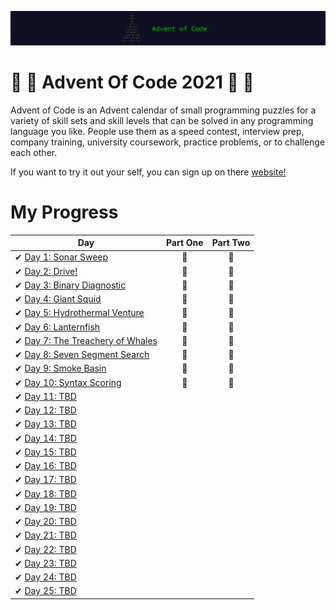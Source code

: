 ![Advent Of Code 2021](aoc21.png)
# 🎅 🎄 Advent Of Code 2021 🎄 🎅

Advent of Code is an Advent calendar of small programming puzzles for a variety of skill sets and skill levels that can be solved in any programming language you like. People use them as a speed contest, interview prep, company training, university coursework, practice problems, or to challenge each other.

If you want to try it out your self, you can sign up on there [website!](https://adventofcode.com/)

# My Progress

| Day                                                                                                     | Part One | Part Two |
| ------------------------------------------------------------------------------------------------------- | :------: | :------: |
| ✔ [Day 1: Sonar Sweep](https://github.com/yorickcleerbout/Advent-Of-Code-2021/tree/main/Day_01)       |    🌟   |    🌟   |
| ✔ [Day 2: Drive!](https://github.com/yorickcleerbout/Advent-Of-Code-2021/tree/main/Day_02)       |   🌟    |    🌟    |
| ✔ [Day 3: Binary Diagnostic](https://github.com/yorickcleerbout/Advent-Of-Code-2021/tree/main/Day_03)       |    🌟   |    🌟    |
| ✔ [Day 4: Giant Squid](https://github.com/yorickcleerbout/Advent-Of-Code-2021/tree/main/Day_04)       |   🌟    |    🌟    |
| ✔ [Day 5: Hydrothermal Venture](https://github.com/yorickcleerbout/Advent-Of-Code-2021/tree/main/Day_05)       |   🌟    |    🌟    |
| ✔ [Day 6: Lanternfish](https://github.com/yorickcleerbout/Advent-Of-Code-2021/tree/main/Day_06)       |    🌟   |    🌟    |
| ✔ [Day 7: The Treachery of Whales](https://github.com/yorickcleerbout/Advent-Of-Code-2021/tree/main/Day_07)       |    🌟   |    🌟    |
| ✔ [Day 8: Seven Segment Search](https://github.com/yorickcleerbout/Advent-Of-Code-2021/tree/main/Day_08)       |    🌟   |    🌟    |
| ✔ [Day 9: Smoke Basin](https://github.com/yorickcleerbout/Advent-Of-Code-2021/tree/main/Day_09)       |     🌟  |     🌟   |
| ✔ [Day 10: Syntax Scoring](https://github.com/yorickcleerbout/Advent-Of-Code-2021/tree/main/Day_10)       |    🌟   |   🌟     |
| ✔ [Day 11: TBD](https://github.com/yorickcleerbout/Advent-Of-Code-2021/tree/main/Day_11)       |       |        |
| ✔ [Day 12: TBD](https://github.com/yorickcleerbout/Advent-Of-Code-2021/tree/main/Day_12)       |       |        |
| ✔ [Day 13: TBD](https://github.com/yorickcleerbout/Advent-Of-Code-2021/tree/main/Day_13)       |       |        |
| ✔ [Day 14: TBD](https://github.com/yorickcleerbout/Advent-Of-Code-2021/tree/main/Day_14)       |       |        |
| ✔ [Day 15: TBD](https://github.com/yorickcleerbout/Advent-Of-Code-2021/tree/main/Day_15)       |       |        |
| ✔ [Day 16: TBD](https://github.com/yorickcleerbout/Advent-Of-Code-2021/tree/main/Day_16)       |       |        |
| ✔ [Day 17: TBD](https://github.com/yorickcleerbout/Advent-Of-Code-2021/tree/main/Day_17)       |       |        |
| ✔ [Day 18: TBD](https://github.com/yorickcleerbout/Advent-Of-Code-2021/tree/main/Day_18)       |       |        |
| ✔ [Day 19: TBD](https://github.com/yorickcleerbout/Advent-Of-Code-2021/tree/main/Day_19)       |       |        |
| ✔ [Day 20: TBD](https://github.com/yorickcleerbout/Advent-Of-Code-2021/tree/main/Day_20)       |       |        |
| ✔ [Day 21: TBD](https://github.com/yorickcleerbout/Advent-Of-Code-2021/tree/main/Day_21)       |       |        |
| ✔ [Day 22: TBD](https://github.com/yorickcleerbout/Advent-Of-Code-2021/tree/main/Day_22)       |       |        |
| ✔ [Day 23: TBD](https://github.com/yorickcleerbout/Advent-Of-Code-2021/tree/main/Day_23)       |       |        |
| ✔ [Day 24: TBD](https://github.com/yorickcleerbout/Advent-Of-Code-2021/tree/main/Day_24)       |       |        |
| ✔ [Day 25: TBD](https://github.com/yorickcleerbout/Advent-Of-Code-2021/tree/main/Day_25)       |       |        |

